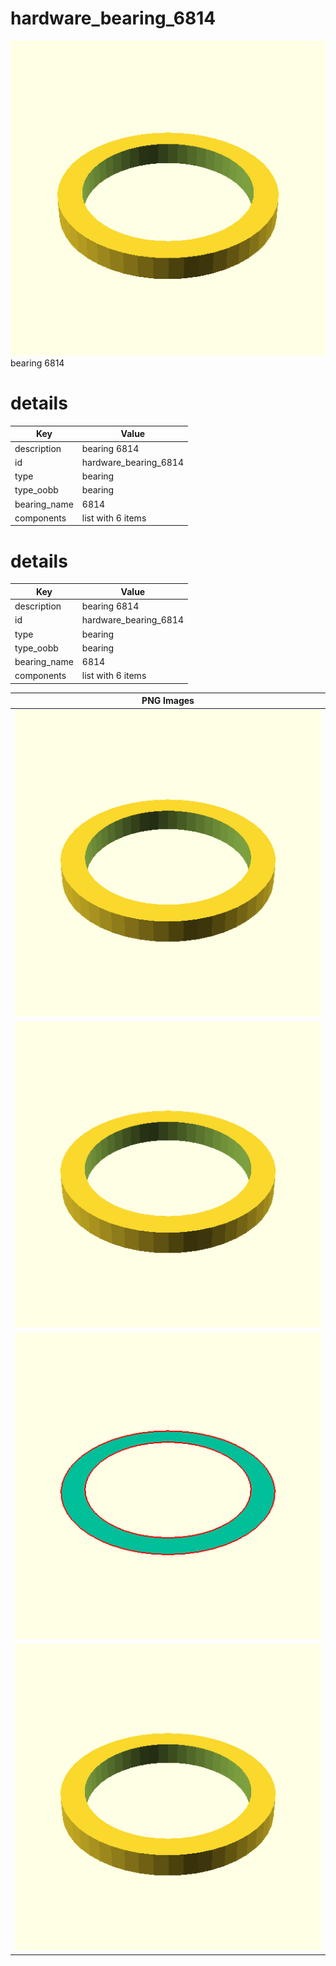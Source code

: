 # hardware_bearing_6814  
![true.png](true.png)  
bearing 6814
# details
| Key          | Value                                                                                                                                                                                                                                                                                                                                                                                                                                                                                                                                                                                                                                                                                                                |
| ------------ | -------------------------------------------------------------------------------------------------------------------------------------------------------------------------------------------------------------------------------------------------------------------------------------------------------------------------------------------------------------------------------------------------------------------------------------------------------------------------------------------------------------------------------------------------------------------------------------------------------------------------------------------------------------------------------------------------------------------- |
| description  | bearing 6814                                                                                                                                                                                                                                                                                                                                                                                                                                                                                                                                                                                                                                                                                                         |
| id           | hardware_bearing_6814                                                                                                                                                                                                                                                                                                                                                                                                                                                                                                                                                                                                                                                                                                |
| type         | bearing                                                                                                                                                                                                                                                                                                                                                                                                                                                                                                                                                                                                                                                                                                              |
| type_oobb    | bearing                                                                                                                                                                                                                                                                                                                                                                                                                                                                                                                                                                                                                                                                                                              |
| bearing_name | 6814                                                                                                                                                                                                                                                                                                                                                                                                                                                                                                                                                                                                                                                                                                                 |
| components   | list with 6 items                                                                                                                                                                                                                                                                                                                                                                                                                                                                                                                                                                                                                                                                                                    |

# details
| Key          | Value                                                                                                                                                                                                                                                                                                                                                                                                                                                                                                                                                                                                                                                                                                                |
| ------------ | -------------------------------------------------------------------------------------------------------------------------------------------------------------------------------------------------------------------------------------------------------------------------------------------------------------------------------------------------------------------------------------------------------------------------------------------------------------------------------------------------------------------------------------------------------------------------------------------------------------------------------------------------------------------------------------------------------------------- |
| description  | bearing 6814                                                                                                                                                                                                                                                                                                                                                                                                                                                                                                                                                                                                                                                                                                         |
| id           | hardware_bearing_6814                                                                                                                                                                                                                                                                                                                                                                                                                                                                                                                                                                                                                                                                                                |
| type         | bearing                                                                                                                                                                                                                                                                                                                                                                                                                                                                                                                                                                                                                                                                                                              |
| type_oobb    | bearing                                                                                                                                                                                                                                                                                                                                                                                                                                                                                                                                                                                                                                                                                                              |
| bearing_name | 6814                                                                                                                                                                                                                                                                                                                                                                                                                                                                                                                                                                                                                                                                                                                 |
| components   | list with 6 items                                                                                                                                                                                                                                                                                                                                                                                                                                                                                                                                                                                                                                                                                                    |

| PNG Images |
| --- |
| ![3dpr.png](3dpr.png) |
| ![laser.png](laser.png) |
| ![laser_flat.png](laser_flat.png) |
| ![true.png](true.png) |

